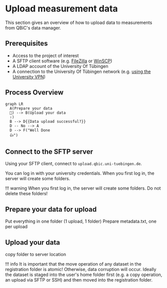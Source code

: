 # Upload measurement data

This section gives an overview of how to upload data to measurements from QBiC's data manager.

## Prerequisites

- Access to the project of interest
- A SFTP client software (e.g. [FileZilla](https://filezilla-project.org) or [WinSCP](https://winscp.net))
- A LDAP account of the University Of Tübingen
- A connection to the University Of Tübingen network (e.g. [using the University VPN](https://uni-tuebingen.de/en/facilities/zentrum-fuer-datenverarbeitung/services/network-services/network-access/remote-access-vpn/))

## Process Overview

[//]: # (TODO: some high level flowchart or something)
```mermaid
graph LR
  A(Prepare your data 
  📝) --> B(Upload your data
  ⇧)
  B --> D{{Data upload successful?}}
  D -- No --> A
  D --> F("Well Done 
  👍")
```

## Connect to the SFTP server

Using your SFTP client, connect to `upload.qbic.uni-tuebingen.de`.

You can log in with your university credentials. When you first log in, the server will create some folders.

[//]: # (TODO add file tree screenshot)

!!! warning
    When you first log in, the server will create some folders. Do not delete these folders!


## Prepare your data for upload

Put everything in one folder (1 upload, 1 folder)
Prepare metadata.txt, one per upload

## Upload your data

copy folder to server location

!!! info
    It is important that the move operation of any dataset in the registration folder is atomic! Otherwise, data corruption will occur. Ideally the dataset is staged into the user's home folder first (e.g. a copy operation, an upload via SFTP or SSH) and then moved into the registration folder.

[//]: # (## Handle failed uploads)
